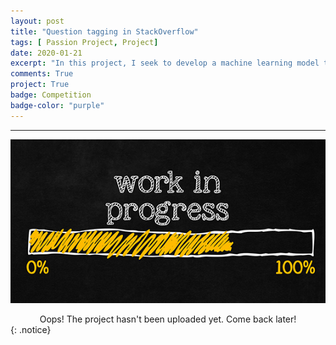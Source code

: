 ```yaml
---
layout: post
title: "Question tagging in StackOverflow"
tags: [ Passion Project, Project]
date: 2020-01-21
excerpt: "In this project, I seek to develop a machine learning model that automatically infers and tags the topic of a question on StackOverflow."
comments: True
project: True
badge: Competition
badge-color: "purple"
---
```


---

![png](/assets/img/wip.jpg)
<center> Oops! The project hasn't been uploaded yet. Come back later! </center>
{: .notice}

